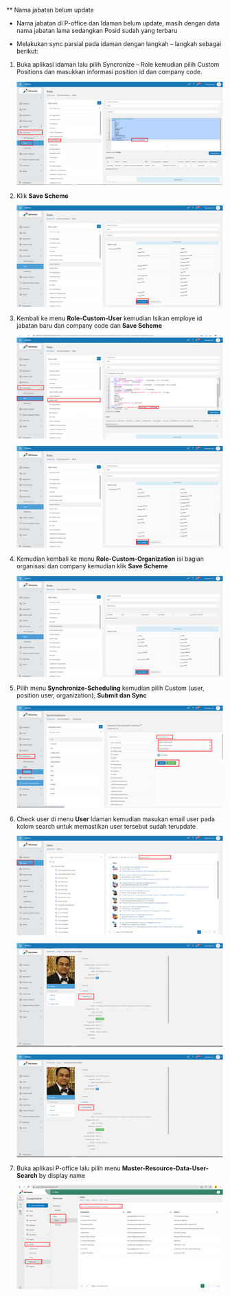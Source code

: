 \*\* Nama jabatan belum update

- Nama jabatan di P-office dan Idaman belum update, masih dengan data nama jabatan lama sedangkan Posid sudah yang terbaru

- Melakukan sync parsial pada idaman dengan langkah – langkah sebagai berikut:

1. Buka aplikasi idaman lalu pilih Syncronize – Role kemudian pilih Custom Positions dan masukkan informasi position id dan company code.

    ![gambar](FAQ/E1.png)
    
2.	Klik **Save Scheme**


    ![gambar](FAQ/E2.png)


3. Kembali ke menu **Role-Custom-User** kemudian Isikan employe id jabatan baru dan company code dan **Save Scheme**

    ![gambar](FAQ/E3.png)

    ![gambar](FAQ/E4.png)

4. Kemudian kembali ke menu **Role-Custom-Organization** isi bagian organisasi dan company kemudian klik **Save Scheme**

    ![gambar](FAQ/E5.png)

5. Pilih menu **Synchronize-Scheduling** kemudian pilih Custom (user, position user, organization), **Submit dan Sync**

    ![gambar](FAQ/E6.png)

6. Check user di menu **User** Idaman  kemudian masukan email user pada kolom search untuk memastikan user tersebut sudah terupdate

    ![gambar](FAQ/E7.png)

    ![gambar](FAQ/E8.png)
    
    ![gambar](FAQ/E8.png)

7. Buka aplikasi P-office lalu pilih menu **Master-Resource-Data-User-Search** by display name

    ![gambar](FAQ/E9.png)

